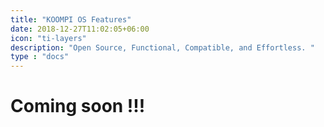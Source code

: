 ```yaml
---
title: "KOOMPI OS Features"
date: 2018-12-27T11:02:05+06:00
icon: "ti-layers"
description: "Open Source, Functional, Compatible, and Effortless. "
type : "docs"
---
```


# Coming soon !!!